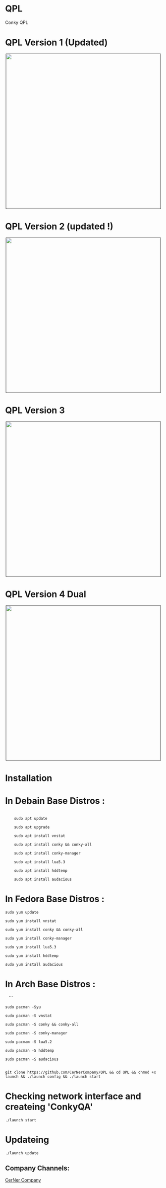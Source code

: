 # QPL
Conky QPL


# QPL Version 1 (Updated)

<div align="center"><a href=""><img src="http://s8.picofile.com/file/8343655434/Screenshot_20181123_211920.png" width="500"></a></div>




# QPL Version 2 (updated !)

<div align="center"><a href=""><img src="http://s9.picofile.com/file/8338031800/Screenshot_from_2018_09_23_13_23_46.png" width="500"></a></div>



# QPL Version 3 

<div align="center"><a href=""><img src="http://s8.picofile.com/file/8330540200/DeepinScreenshot_20180630152150.png" width="500"></a></div>




# QPL Version 4 Dual

<div align="center"><a href=""><img src="http://s8.picofile.com/file/8343077834/VP.png" width="500"></a></div>

# Installation


# In Debain Base Distros :
```

    sudo apt update 
 
    sudo apt upgrade

    sudo apt install vnstat 
    
    sudo apt install conky && conky-all
    
    sudo apt install conky-manager
    
    sudo apt install lua5.3
    
    sudo apt install hddtemp
    
    sudo apt install audacious

 ```
# In Fedora Base Distros :

    sudo yum update

    sudo yum install vnstat

    sudo yum install conky && conky-all

    sudo yum install conky-manager
    
    sudo yum install lua5.3

    sudo yum install hddtemp
    
    sudo yum install audacious


# In Arch Base Distros :
    ```
    
    sudo pacman -Syu

    sudo pacman -S vnstat

    sudo pacman -S conky && conky-all

    sudo pacman -S conky-manager
    
    sudo pacmam -S lua5.2
    
    sudo pacman -S hddtemp
    
    sudo pacman -S audacious


 ```

 git clone https://github.com/CerNerCompany/QPL && cd QPL && chmod +x launch && ./launch config && ./launch start

```




 # Checking network interface and createing 'ConkyQA'
 ```
 ./launch start
 
 ```

# Updateing 

``` 
./launch update

```


Company Channels:
--------------------
[CerNer Company](https://t.me/CerNerCompany)

